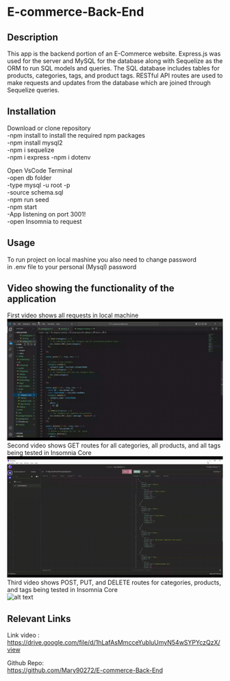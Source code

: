 # E-commerce-Back-End
## Description
This app is the backend portion of an E-Commerce website. Express.js was used for the server and MySQL for the database along with Sequelize as the ORM to run SQL models and queries. The SQL database includes tables for products, categories, tags, and product tags. RESTful API routes are used to make requests and updates from the database which are joined through Sequelize queries.

## Installation
Download or clone repository<br>
-npm install to install the required npm packages<br>
-npm install mysql2<br>
-npm i sequelize<br>
-npm i express
-npm i dotenv<br>

Open VsCode Terminal<br>
-open db folder<br>
-type mysql -u root -p<br>
-source schema.sql<br>
-npm run seed<br>
-npm start<br>
-App listening on port 3001!<br>
-open Insomnia to request<br>

## Usage
To run project on local mashine you also need to change password<br>
in .env file to your personal (Mysql) password<br>

## Video showing the functionality of the application
First video shows all requests in local machine<br>
![alt text](assets/video/Untitled_-Jan-23_-2023-10_35-PM.gif)
Second video shows  GET routes for all categories, all products, and all tags being tested in Insomnia Core<br>
![alt text](assets/video/Untitled_-Jan-24_-2023-12_16-PM.gif)
Third video shows  POST, PUT, and DELETE routes for categories, products, and tags being tested in Insomnia Core<br>
![alt text](assets/video/Untitled_-Jan-24_-2023-12_48-PM.gif)
## Relevant Links
Link video :<br> https://drive.google.com/file/d/1hLafAsMmcceYubluUmyN54wSYPYczQzX/view

Github Repo:<br> https://github.com/Mary90272/E-commerce-Back-End
